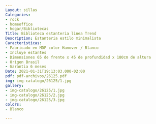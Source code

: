 ```yaml
---
Layout: sillas
Categories:
- rock
- homeoffice
- hogar/Bibliotecas
Title: Biblioteca estanteria linea Trend
Description: Estanteria estilo minimalista
Caracteristicas:
- Fabricado en MDF color Hanover / Blanco
- Incluye estantes
- Dimensiones 65 de frente x 45 de profundidad x 180cm de altura
- Origen Brasil
- Garantia 6 meses
Date: 2021-01-31T19:13:03.000-02:00
pdf: pdf-archivos/26125.pdf
img: img-catalogo/26125/1.jpg
gallery:
- img-catalogo/26125/1.jpg
- img-catalogo/26125/2.jpg
- img-catalogo/26125/3.jpg
colors:
- Blanco

---
```

